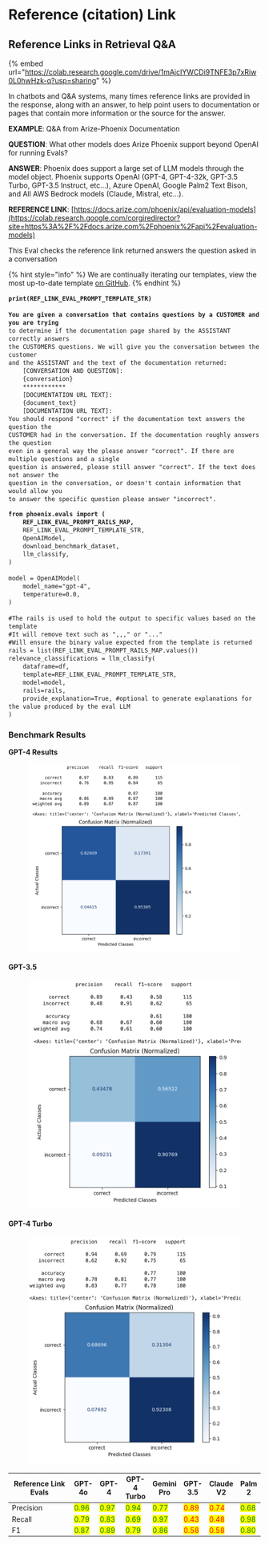 # Reference (citation) Link

## Reference Links in Retrieval Q\&A

{% embed url="https://colab.research.google.com/drive/1mAjcIYWCDi9TNFE3p7xRiw0L0hwHzk-q?usp=sharing" %}

In chatbots and Q\&A systems, many times reference links are provided in the response, along with an answer, to help point users to documentation or pages that contain more information or the source for the answer.

**EXAMPLE**: Q\&A from Arize-Phoenix Documentation

**QUESTION**: What other models does Arize Phoenix support beyond OpenAI for running Evals?

**ANSWER**: Phoenix does support a large set of LLM models through the model object. Phoenix supports OpenAI (GPT-4, GPT-4-32k, GPT-3.5 Turbo, GPT-3.5 Instruct, etc...), Azure OpenAI, Google Palm2 Text Bison, and All AWS Bedrock models (Claude, Mistral, etc...).

**REFERENCE LINK**: [https://docs.arize.com/phoenix/api/evaluation-models](https://colab.research.google.com/corgiredirector?site=https%3A%2F%2Fdocs.arize.com%2Fphoenix%2Fapi%2Fevaluation-models)

This Eval checks the reference link returned answers the question asked in a conversation

{% hint style="info" %}
We are continually iterating our templates, view the most up-to-date template [on GitHub](https://github.com/Arize-ai/phoenix/blob/ecef5242d2f9bb39a2fdf5d96a2b1841191f7944/packages/phoenix-evals/src/phoenix/evals/default\_templates.py#L381).
{% endhint %}

<pre class="language-python"><code class="lang-python"><strong>print(REF_LINK_EVAL_PROMPT_TEMPLATE_STR)
</strong>
<strong>You are given a conversation that contains questions by a CUSTOMER and you are trying
</strong>to determine if the documentation page shared by the ASSISTANT correctly answers
the CUSTOMERS questions. We will give you the conversation between the customer
and the ASSISTANT and the text of the documentation returned:
    [CONVERSATION AND QUESTION]:
    {conversation}
    ************
    [DOCUMENTATION URL TEXT]:
    {document_text}
    [DOCUMENTATION URL TEXT]:
You should respond "correct" if the documentation text answers the question the
CUSTOMER had in the conversation. If the documentation roughly answers the question
even in a general way the please answer "correct". If there are multiple questions and a single
question is answered, please still answer "correct". If the text does not answer the
question in the conversation, or doesn't contain information that would allow you
to answer the specific question please answer "incorrect".
</code></pre>

<pre class="language-python"><code class="lang-python"><strong>from phoenix.evals import (
</strong><strong>    REF_LINK_EVAL_PROMPT_RAILS_MAP,
</strong>    REF_LINK_EVAL_PROMPT_TEMPLATE_STR,
    OpenAIModel,
    download_benchmark_dataset,
    llm_classify,
)

model = OpenAIModel(
    model_name="gpt-4",
    temperature=0.0,
)

#The rails is used to hold the output to specific values based on the template
#It will remove text such as ",,," or "..."
#Will ensure the binary value expected from the template is returned
rails = list(REF_LINK_EVAL_PROMPT_RAILS_MAP.values())
relevance_classifications = llm_classify(
    dataframe=df,
    template=REF_LINK_EVAL_PROMPT_TEMPLATE_STR,
    model=model,
    rails=rails,
    provide_explanation=True, #optional to generate explanations for the value produced by the eval LLM
)
</code></pre>

### Benchmark Results

**GPT-4 Results**

<figure><img src="../../../.gitbook/assets/GPT-4 Ref Evals (3).png" alt=""><figcaption></figcaption></figure>

#### GPT-3.5

<figure><img src="../../../.gitbook/assets/GPT-3.5 Ref Link (1).png" alt="" width="563"><figcaption></figcaption></figure>

#### GPT-4 Turbo

<figure><img src="../../../.gitbook/assets/GPT-4 Turbo Ref link.png" alt="" width="563"><figcaption></figcaption></figure>

<table><thead><tr><th width="130">Reference Link Evals</th><th>GPT-4o</th><th>GPT-4</th><th>GPT-4 Turbo</th><th>Gemini Pro</th><th>GPT-3.5</th><th>Claude V2</th><th>Palm 2</th></tr></thead><tbody><tr><td>Precision</td><td><mark style="color:green;">0.96</mark></td><td><mark style="color:green;">0.97</mark></td><td><mark style="color:green;">0.94</mark></td><td><mark style="color:green;">0.77</mark></td><td><mark style="color:red;">0.89</mark></td><td><mark style="color:red;">0.74</mark></td><td><mark style="color:green;">0.68</mark></td></tr><tr><td>Recall</td><td><mark style="color:green;">0.79</mark></td><td><mark style="color:green;">0.83</mark></td><td><mark style="color:green;">0.69</mark></td><td><mark style="color:green;">0.97</mark></td><td><mark style="color:red;">0.43</mark></td><td><mark style="color:red;">0.48</mark></td><td><mark style="color:green;">0.98</mark></td></tr><tr><td>F1</td><td><mark style="color:green;">0.87</mark></td><td><mark style="color:green;">0.89</mark></td><td><mark style="color:green;">0.79</mark></td><td><mark style="color:green;">0.86</mark></td><td><mark style="color:red;">0.58</mark></td><td><mark style="color:red;">0.58</mark></td><td><mark style="color:green;">0.80</mark></td></tr></tbody></table>

